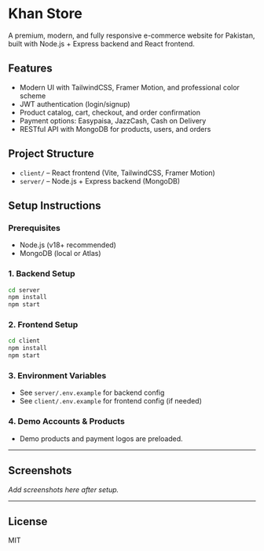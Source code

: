 # Khan Store

A premium, modern, and fully responsive e-commerce website for Pakistan, built with Node.js + Express backend and React frontend.

## Features
- Modern UI with TailwindCSS, Framer Motion, and professional color scheme
- JWT authentication (login/signup)
- Product catalog, cart, checkout, and order confirmation
- Payment options: Easypaisa, JazzCash, Cash on Delivery
- RESTful API with MongoDB for products, users, and orders

## Project Structure
- `client/` – React frontend (Vite, TailwindCSS, Framer Motion)
- `server/` – Node.js + Express backend (MongoDB)

## Setup Instructions

### Prerequisites
- Node.js (v18+ recommended)
- MongoDB (local or Atlas)

### 1. Backend Setup
```bash
cd server
npm install
npm start
```

### 2. Frontend Setup
```bash
cd client
npm install
npm start
```

### 3. Environment Variables
- See `server/.env.example` for backend config
- See `client/.env.example` for frontend config (if needed)

### 4. Demo Accounts & Products
- Demo products and payment logos are preloaded.

---

## Screenshots
*Add screenshots here after setup.*

---

## License
MIT
